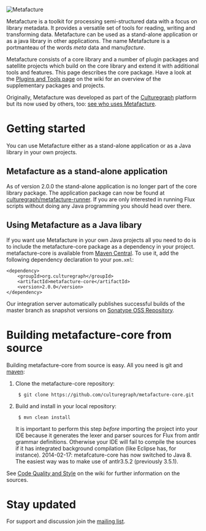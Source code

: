 ![Metafacture](https://raw.github.com/wiki/culturegraph/metafacture-core/img/metafacture.png)

Metafacture is a toolkit for processing semi-structured data with a focus on library metadata. It provides a versatile set of tools for reading, writing and transforming data. Metafacture can be used as a stand-alone application or as a java library in other applications. The name Metafacture is a portmanteau of the words *meta* data and manu*facture*.

Metafacture consists of a core library and a number of plugin packages and satellite projects which build on the core library and extend it with additional tools and features. This page describes the core package. Have a look at the [Plugins and Tools page](https://github.com/culturegraph/metafacture-core/wiki/Plugins-and-Tools) on the wiki for an overview of the supplementary packages and projects.

Originally, Metafacture was developed as part of the [Culturegraph](http://culturegraph.org) platform but its now used by others, too: [see who uses Metafacture](https://github.com/culturegraph/metafacture-core/wiki/Who-uses-Metafacture).

# Getting started

You can use Metafacture either as a stand-alone application or as a Java library in your own projects.

## Metafacture as a stand-alone application
 
As of version 2.0.0 the stand-alone application is no longer part of the core library package. The application package can now be found at [culturegraph/metafacture-runner](https://github.com/culturegraph/metafacture-runner). If you are only interested in running Flux scripts without doing any Java programming you should head over there. 

## Using Metafacture as a Java libary

If you want use Metafacture in your own Java projects all you need to do is to include the metafacture-core package as a dependency in your project. metafacture-core is available from [Maven Central](http://search.maven.org/#search%7Cga%7C1%7Cg%3A%22org.culturegraph%22). To use it, add the following dependency declaration to your `pom.xml`:

    <dependency>
    	<groupId>org.culturegraph</groupId>
    	<artifactId>metafacture-core</artifactId>
    	<version>2.0.0</version>
    </dependency>

Our integration server automatically publishes successful builds of the master branch as snapshot versions on [Sonatype OSS Repository](https://oss.sonatype.org/index.html#nexus-search;quick~culturegraph).

<!--
TODO: Add

* Link to getting started tutorial
* Mention the application-archetype
-->

# Building metafacture-core from source

Building metafacture-core from source is easy. All you need is git and [maven](http://maven.apache.org/):

1. Clone the metafacture-core repository:

        $ git clone https://github.com/culturegraph/metafacture-core.git

2. Build and install in your local repository:

        $ mvn clean install

    It is important to perform this step *before* importing the project into your IDE because it generates the lexer and parser sources for Flux from antlr grammar definitions. Otherwise your IDE will fail to compile the sources if it has integrated background compilation (like Eclipse has, for instance).
    2014-02-17: metafcature-core has now switched to Java 8. The easiest way was to make use of antlr3.5.2 (previously 3.5.1).

See [Code Quality and Style](https://github.com/culturegraph/metafacture-core/wiki/Code-Quality-and-Style) on the wiki for further information on the sources.

<!--
TODO: Include a link to a page which explains how to write plugins
-->

# Stay updated

For support and discussion join the [mailing list](http://lists.dnb.de/mailman/listinfo/metafacture).
